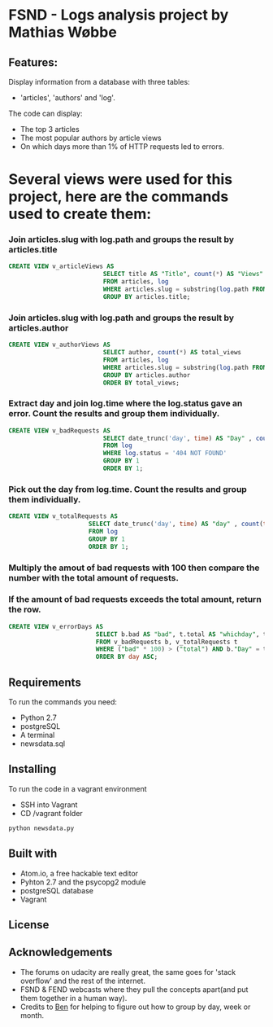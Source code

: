 # FSND - Logs analysis project by Mathias Wøbbe

## Features:
Display information from a database with three tables:
- 'articles', 'authors' and 'log'.

The code can display:
- The top 3 articles
- The most popular authors by article views
- On which days more than 1% of HTTP requests led to errors.

# Several views were used for this project, here are the commands used to create them:

### Join articles.slug with log.path and groups the result by articles.title
```sql
CREATE VIEW v_articleViews AS
                          SELECT title AS "Title", count(*) AS "Views"
                          FROM articles, log
                          WHERE articles.slug = substring(log.path FROM 10)
                          GROUP BY articles.title;
```
### Join articles.slug with log.path and groups the result by articles.author
```sql
CREATE VIEW v_authorViews AS
                          SELECT author, count(*) AS total_views
                          FROM articles, log
                          WHERE articles.slug = substring(log.path FROM 10)
                          GROUP BY articles.author
                          ORDER BY total_views;
```

### Extract day and join log.time where the log.status gave an error. Count the results and group them individually.
```sql
CREATE VIEW v_badRequests AS
                          SELECT date_trunc('day', time) AS "Day" , count(time) AS "bad"
                          FROM log
                          WHERE log.status = '404 NOT FOUND'
                          GROUP BY 1
                          ORDER BY 1;
```
### Pick out the day from log.time. Count the results and group them individually.
```sql
CREATE VIEW v_totalRequests AS
                      SELECT date_trunc('day', time) AS "day" , count(time) AS "total"
                      FROM log
                      GROUP BY 1
                      ORDER BY 1;
```
### Multiply the amout of bad requests with 100 then compare the number with the total amount of requests.
### If the amount of bad requests exceeds the total amount, return the row.
```sql
CREATE VIEW v_errorDays AS
                        SELECT b.bad AS "bad", t.total AS "whichday", t.day AS "day"
                        FROM v_badRequests b, v_totalRequests t
                        WHERE ("bad" * 100) > ("total") AND b."Day" = t.day
                        ORDER BY day ASC;
```


## Requirements
To run the commands you need:
- Python 2.7
- postgreSQL
- A terminal
- newsdata.sql

## Installing
To run the code in a vagrant environment
- SSH into Vagrant
- CD /vagrant folder
```bash
python newsdata.py
```

## Built with
- Atom.io, a free hackable text editor
- Pyhton 2.7 and the psycopg2 module
- postgreSQL database
- Vagrant


## License

## Acknowledgements
- The forums on udacity are really great, the same goes for 'stack overflow' and the rest of the internet.
- FSND & FEND webcasts where they pull the concepts apart(and put them together in a human way).
- Credits to [Ben](http://ben.goodacre.name/tech/Group_by_day,_week_or_month_%28PostgreSQL%29) for helping to figure out how to group by day, week or month.
